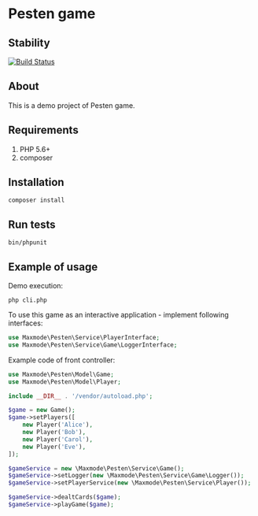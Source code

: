 Pesten game
===========
## Stability

[![Build Status](https://travis-ci.org/maxmode/pesten.png)](https://travis-ci.org/maxmode/pesten)

## About
This is a demo project of Pesten game.


## Requirements

1. PHP 5.6+
2. composer

## Installation

```
composer install
```

## Run tests

```
bin/phpunit
```

## Example of usage

Demo execution:
```
php cli.php
```

To use this game as an interactive application - implement following interfaces:
```php
use Maxmode\Pesten\Service\PlayerInterface;
use Maxmode\Pesten\Service\Game\LoggerInterface;
```

Example code of front controller:
```php
use Maxmode\Pesten\Model\Game;
use Maxmode\Pesten\Model\Player;

include __DIR__ . '/vendor/autoload.php';

$game = new Game();
$game->setPlayers([
    new Player('Alice'),
    new Player('Bob'),
    new Player('Carol'),
    new Player('Eve'),
]);

$gameService = new \Maxmode\Pesten\Service\Game();
$gameService->setLogger(new \Maxmode\Pesten\Service\Game\Logger());
$gameService->setPlayerService(new \Maxmode\Pesten\Service\Player());

$gameService->dealtCards($game);
$gameService->playGame($game);
```
